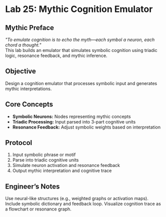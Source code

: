 # Lab 25: Mythic Cognition Emulator

## Mythic Preface
_"To emulate cognition is to echo the myth—each symbol a neuron, each chord a thought."_  
This lab builds an emulator that simulates symbolic cognition using triadic logic, resonance feedback, and mythic inference.

## Objective
Design a cognition emulator that processes symbolic input and generates mythic interpretations.

## Core Concepts
- **Symbolic Neurons:** Nodes representing mythic concepts
- **Triadic Processing:** Input parsed into 3-part cognitive units
- **Resonance Feedback:** Adjust symbolic weights based on interpretation

## Protocol
1. Input symbolic phrase or motif
2. Parse into triadic cognitive units
3. Simulate neuron activation and resonance feedback
4. Output mythic interpretation and cognitive trace

## Engineer’s Notes
Use neural-like structures (e.g., weighted graphs or activation maps). Include symbolic dictionary and feedback loop. Visualize cognition trace as a flowchart or resonance graph.
